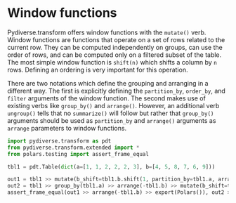 # Window functions

Pydiverse.transform offers window functions with the `mutate()` verb. 
Window functions are functions that operate on a set of rows related to the current row. 
They can be computed independently on groups, can use the order of rows, and can be computed only on a filtered 
subset of the table. The most simple window function is `shift(n)` which shifts a column by `n` rows. Defining an 
ordering is very important for this operation.

There are two notations which define the grouping and arranging in a different way. 
The first is explicitly defining the `partition_by`, `order_by`, and `filter` arguments of the window function.
The second makes use of existing verbs like `group_by()` and `arrange()`. However, an additional verb `ungroup()` tells 
that no `summarize()` will follow but rather that `group_by()` arguments should be used as `partition_by` and `arrange()` 
arguments as `arrange` parameters to window functions.

```python
import pydiverse.transform as pdt
from pydiverse.transform.extended import *
from polars.testing import assert_frame_equal

tbl1 = pdt.Table(dict(a=[1, 1, 2, 2, 2, 3], b=[4, 5, 8, 7, 6, 9]))

out1 = tbl1 >> mutate(b_shift=tbl1.b.shift(1, partition_by=tbl1.a, arrange=-tbl1.b, filter=tbl1.b < 8)) >> show()
out2 = tbl1 >> group_by(tbl1.a) >> arrange(-tbl1.b) >> mutate(b_shift=tbl1.b.shift(1, filter=tbl1.b < 8)) >> ungroup() >> show()
assert_frame_equal(out1 >> arrange(-tbl1.b) >> export(Polars()), out2 >> export(Polars()))
```